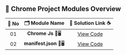## 🧩 Chrome Project Modules Overview

| 🔢 **No** | 🗂️ **Module Name**                | 🔗 **Solution Link** ☕ |
|:--------:|:----------------------------------:|:----------------------:|
| 01       | **Chrome Js** 🎨🖥️                  | [View Code]() |
| 02       | **manifest.json** 🎨🖥️                  | [View Code]() |

